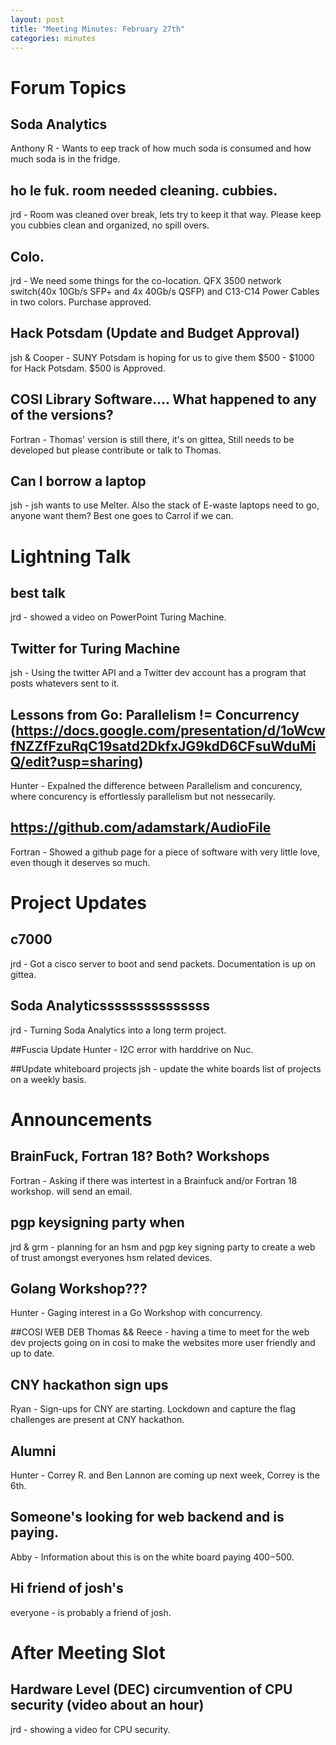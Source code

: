 ```yaml
---
layout: post
title: "Meeting Minutes: February 27th"
categories: minutes
---
```


# Forum Topics

## Soda Analytics
Anthony R - Wants to eep track of how much soda is consumed and how much soda is in the fridge.

## ho le fuk. room needed cleaning. cubbies.
jrd - Room was cleaned over break, lets try to keep it that way. Please keep you cubbies clean and organized, no spill overs.

## Colo.
jrd - We need some things for the co-location. QFX 3500 network switch(40x 10Gb/s SFP+ and 4x 40Gb/s QSFP) and C13-C14 Power Cables in two colors. Purchase approved. 

## Hack Potsdam (Update and Budget Approval)
jsh & Cooper - SUNY Potsdam is hoping for us to give them $500 - $1000 for Hack Potsdam. $500 is Approved.
 
## COSI Library Software.... What happened to any of the versions?
Fortran - Thomas' version is still there, it's on gittea, Still needs to be developed but please contribute or talk to Thomas. 

## Can I borrow a laptop
jsh - jsh wants to use Melter. Also the stack of E-waste laptops need to go, anyone want them? Best one goes to Carrol if we can.  

# Lightning Talk

## best talk
jrd - showed a video on PowerPoint Turing Machine.    

## Twitter for Turing Machine
jsh - Using the twitter API and a Twitter dev account has a program that posts whatevers sent to it. 

## Lessons from Go: Parallelism != Concurrency (https://docs.google.com/presentation/d/1oWcwfNZZfFzuRqC19satd2DkfxJG9kdD6CFsuWduMiQ/edit?usp=sharing)
Hunter - Expalned the difference between Parallelism and concurency, where concurency is effortlessly parallelism but not nessecarily.

## https://github.com/adamstark/AudioFile
Fortran - Showed a github page for a piece of software with very little love, even though it deserves so much.

# Project Updates

## c7000
jrd - Got a cisco server to boot and send packets. Documentation is up on gittea.

## Soda Analyticsssssssssssssss
jrd - Turning Soda Analytics into a long term project. 

##Fuscia Update
Hunter - I2C error with harddrive on Nuc.

##Update whiteboard projects
jsh - update the white boards list of projects on a weekly basis. 

# Announcements

## BrainFuck, Fortran 18? Both? Workshops
Fortran - Asking if there was intertest in a Brainfuck and/or Fortran 18 workshop. will send an email.

## pgp keysigning party when
jrd & grm - planning for an hsm and pgp key signing party to create a web of trust amongst everyones hsm related devices. 

## Golang Workshop???
Hunter - Gaging interest in a Go Workshop with concurrency.  

##COSI WEB DEB
Thomas && Reece - having a time to meet for the web dev projects going on in cosi to make the websites more user friendly and up to date. 

## CNY hackathon sign ups
Ryan - Sign-ups for CNY are starting. Lockdown and capture the flag challenges are present at CNY hackathon.  

## Alumni
Hunter -  Correy R. and Ben Lannon are coming up next week, Correy is the 6th.

## Someone's looking for web backend and is paying.
Abby - Information about this is on the white board paying $400-$500. 

## Hi friend of josh's
everyone - is probably a friend of josh. 

# After Meeting Slot

## Hardware Level (DEC) circumvention of CPU security (video about an hour)
jrd - showing a video for CPU security. 

